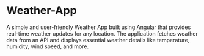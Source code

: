# Weather-App
A simple and user-friendly Weather App built using Angular that provides real-time weather updates for any location. The application fetches weather data from an API and displays essential weather details like temperature, humidity, wind speed, and more.
